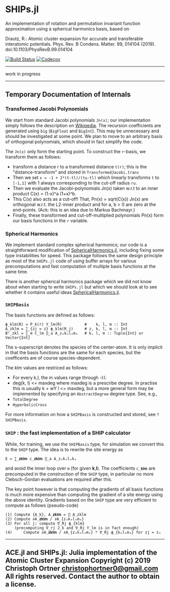 # SHIPs.jl

An implementation of rotation and permutation invariant function approximation
using a spherical harmonics basis, based on

   Drautz, R.: Atomic cluster expansion for accurate and transferable interatomic potentials. Phys. Rev. B Condens. Matter. 99, 014104 (2019). doi:10.1103/PhysRevB.99.014104


[![Build Status](https://travis-ci.com/cortner/SHIPs.jl.svg?branch=master)](https://travis-ci.com/cortner/SHIPs.jl)
[![Codecov](https://codecov.io/gh/cortner/SHIPs.jl/branch/master/graph/badge.svg)](https://codecov.io/gh/cortner/SHIPs.jl)

---

work in progress

---

## Temporary Documentation of Internals

### Transformed Jacobi Polynomials

We start from standard Jacobi polynomials `Jn(x)`; our implementation simply follows the description on [Wikipedia](https://en.wikipedia.org/wiki/Jacobi_polynomials). The recursion coefficients are generated using `big` (`BigFloat` and `BigInt`). This may be unnecessary and should be investigated at some point. We plan to move to an arbitrary basis of orthogonal polynomials, which should in fact simplify the code.

The `Jn(x)` only form the starting point. To construct the `r`-basis, we transform them as follows:

- transform a distance r to a transformed distance `t(r)`; this is the "distance-transform" and stored in `TransformedJacobi.trans`
- Then we set `x = -1 + 2*(t-tl)/(tu-tl)` which linearly transforms `t` to `[-1,1]` with 1 always corresponding to the cut-off radius `ru`.
- Then we evaluate the Jacobi-polynomials Jn(x) taken w.r.t to an inner product C(x) = (1-x)^a (1+x)^b.
- This C(x) also acts as a cut-off! That, Pn(x) = sqrt(C(x)) Jn(x) are orthogonal w.r.t. the L2-inner product and for a, b > 0 are zero at the end-points. (Ack: this is an idea due to Markus Bachmayr.)
- Finally, these transformed and cut-off-multiplied polynomials Pn(x) form our basis functions in the `r` variable.

### Spherical Harmonics

We implement standard complex spherical harmonics; our code is a straightforward modification of [SphericalHarmonics.jl](https://github.com/milthorpe/SphericalHarmonics.jl), including fixing some type instabilities for speed. This package follows the same design principle as most of the `SHIPs.jl` code of using buffer arrays for various precomputations and fast computation of multiple basis functions at the same time.

There is another spherical harmonics package which we did not know about when starting to write `SHIPs.jl` but which we should look at to see whether it contains useful ideas [SphericalHarmonics.jl](https://github.com/hofmannmartin/SphericalHarmonics.jl).

### `SHIPBasis`

The basis functions are defined as follows:
```
ϕ_klm(R) = P_k(r) Y_lm(R̂)          #    k, l, m :: Int
A_zklm = ∑_{zj = z} ϕ_klm(R_j)     # z, k, l, m :: Int
Bˢ_zkl = ∑_m C_lm ∏_a A_zₐkₐlₐmₐ   # k, l, m :: Tuple{Int} or Vector{Int}
```
The s-superscript denotes the species of the center-atom. It is only implicit
in that the basis functions are the same for each species, but the coefficents
are of course species-dependent.

The klm values are restriced as follows:
* For every k,l, the m values range through -l:l.
* deg(k, l) <= maxdeg  where maxdeg is a prescribe degree. In practise this
is usually k + wY l <= maxdeg, but a more general form may be implemented
by specifying an `AbstractDegree` degree type. See, e.g.,
* `TotalDegree`
* `HyperbolicCross`

For more information  on how a `SHIPBasis` is constructed and stored, see
`?SHIPBasis`.

### `SHIP` : the fast implementation of a SHIP calculator

While, for training, we use the `SHIPBasis` type, for simulation we convert
this to the `SHIP` type. The idea is to rewrite the site energy as
```
E = ∑_𝐳𝐤𝐥𝐦 c_𝐳𝐤𝐥𝐦 ∏_a A_zₐkₐlₐkₐ
```
and avoid the inner loop over `m` (for given 𝐤,𝐥). The coefficients
`c_𝐤𝐥𝐦` are precomputed in the construction of the `SHIP` type, in particular
no more Clebsch-Gordan evaluations are required after this.

The key point however is that computing the gradients of all basis functions is
much more expensive than computing the gradient of a site energy using the above
identity. Gradients based on the `SHIP` type are very efficient to compute as
follows (pseudo-code)
```
(1) Compute {A_k}, A_𝐳𝐤𝐥𝐦 = ∏ A_zklm
(2) Compute ∂A_𝐳𝐤𝐥𝐦 / ∂A_{zₐkₐlₐmₐ}
(3) For all j: compute ∇_Rj ϕ_{klm}
    (precomputing ∇_rj J_k and ∇_Rj Y_lm is in fact enough)
(4)     Compute ∂A_𝐳𝐤𝐥𝐦 / ∂A_{zₐkₐlₐmₐ} * ∇_Rj ϕ_{kₐlₐmₐ} for zj = zₐ
```

---------------------------------------------------------------------------
 ACE.jl and SHIPs.jl: Julia implementation of the Atomic Cluster Expansion
 Copyright (c) 2019 Christoph Ortner <christophortner0@gmail.com>
 All rights reserved.
 Contact the author to obtain a license.
---------------------------------------------------------------------------